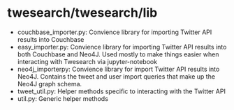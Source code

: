 # twesearch/twesearch/lib

* couchbase_importer.py: Convience library for importing Twitter API results into Couchbase
* easy_importer.py: Convience library for importing Twitter API results into both Couchbase and Neo4J. Used mostly to make things easier when interacting with Twesearch via jupyter-notebook
* neo4j_importerpy: Convience library for import Twitter API results into Neo4J. Contains the tweet and user import queries that make up the Neo4J graph schema.
* tweet_util.py: Helper methods specific to interacting with the Twitter API
* util.py: Generic helper methods
